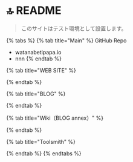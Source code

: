 # 🔝 README

> このサイトはテスト環境として設置します。

{% tabs %}
{% tab title="Main" %}
GitHub Repo

* watanabetipapa.io
* nnn
{% endtab %}

{% tab title="WEB SITE" %}

{% endtab %}

{% tab title="BLOG" %}

{% endtab %}

{% tab title="Wiki（BLOG annex）" %}

{% endtab %}

{% tab title="Toolsmith" %}

{% endtab %}
{% endtabs %}

